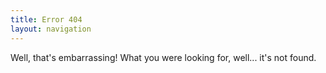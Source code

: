 ```yaml
---
title: Error 404
layout: navigation
---
```


Well, that's embarrassing! What you were looking for, well... it's not found.
